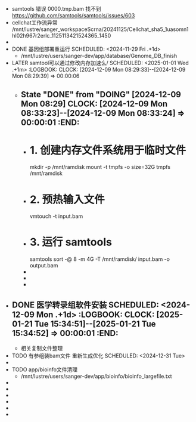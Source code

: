 - samtools 错误 0000.tmp.bam 找不到
  https://github.com/samtools/samtools/issues/603
- cellchat工作流异常 
  /mnt/lustre/sanger_workspaceScrna/20241125/Cellchat_sha5_1uasomn1hl02h967r2erlc_1125113421524365_1450
-
- DONE  基因组部署重运行
  SCHEDULED: <2024-11-29 Fri .+1d>
	- /mnt/lustre/users/sanger-dev/app/database/Genome_DB_finish
- LATER  samtool可以通过修改内存加速么/
  SCHEDULED: <2025-01-01 Wed .+1m>
  :LOGBOOK:
  CLOCK: [2024-12-09 Mon 08:29:33]--[2024-12-09 Mon 08:29:39] =>  00:00:06
  * State "DONE" from "DOING" [2024-12-09 Mon 08:29]
  CLOCK: [2024-12-09 Mon 08:33:23]--[2024-12-09 Mon 08:33:24] =>  00:00:01
  :END:
	-
	- # 1. 创建内存文件系统用于临时文件
	  mkdir -p /mnt/ramdisk
	  mount -t tmpfs -o size=32G tmpfs /mnt/ramdisk
	- # 2. 预热输入文件
	  vmtouch -t input.bam
	- # 3. 运行 samtools
	  samtools sort -@ 8 -m 4G -T /mnt/ramdisk/ input.bam -o output.bam
	-
	-
	-
- DONE  医学转录组软件安装
  SCHEDULED: <2024-12-09 Mon .+1d>
  :LOGBOOK:
  CLOCK: [2025-01-21 Tue 15:34:51]--[2025-01-21 Tue 15:34:52] =>  00:00:01
  :END:
	-
	- 相关复制文件整理
- TODO 有参组装bam文件 重新生成优化
  SCHEDULED: <2024-12-31 Tue>
-
- TODO app/bioinfo文件清理
	- /mnt/lustre/users/sanger-dev/app/bioinfo/bioinfo_largefile.txt
-
-
-
-
-
-